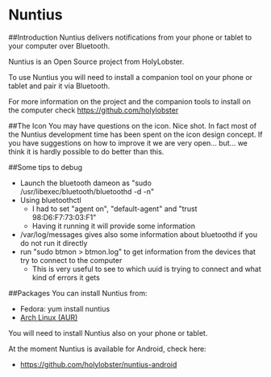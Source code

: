 Nuntius
===================================

##Introduction
Nuntius delivers notifications from your phone or tablet to your computer over Bluetooth.

Nuntius is an Open Source project from HolyLobster.

To use Nuntius you will need to install a companion tool on your phone or tablet and pair it via Bluetooth.

For more information on the project and the companion tools to install on the computer check https://github.com/holylobster

##The Icon
You may have questions on the icon. Nice shot.
In fact most of the Nuntius development time has been spent on the icon design concept.
If you have suggestions on how to improve it we are very open... but... we think it is hardly possible to do better than this.

##Some tips to debug
 * Launch the bluetooth dameon as "sudo  /usr/libexec/bluetooth/bluetoothd -d -n"
 * Using bluetoothctl
   * I had to set "agent on", "default-agent" and "trust 98:D6:F7:73:03:F1"
   * Having it running it will provide some information
 * /var/log/messages gives also some information about bluetoothd if you do not run it directly
 * run "sudo btmon > btmon.log" to get information from the devices that try to connect to the computer
   * This is very useful to see to which uuid is trying to connect and what kind of errors it gets

##Packages
You can install Nuntius from:
* Fedora: yum install nuntius
* [Arch Linux (AUR)](https://aur.archlinux.org/packages/nuntius/)

You will need to install Nuntius also on your phone or tablet.

At the moment Nuntius is available for Android, check here:
* https://github.com/holylobster/nuntius-android
